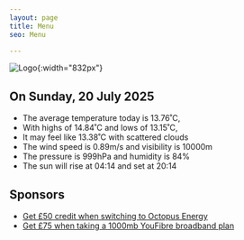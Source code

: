 ```yaml
---
layout: page
title: Menu
seo: Menu

---
```


![Logo](/images/logo.jpg){:width="832px"}

<!-- weather_marker starts -->
## On Sunday, 20 July 2025

- The average temperature today is 13.76˚C,
- With highs of 14.84˚C and lows of 13.15˚C,
- It may feel like 13.38˚C with scattered clouds
- The wind speed is 0.89m/s and visibility is 10000m
- The pressure is 999hPa and humidity is 84%
- The sun will rise at 04:14 and set at 20:14

<!-- weather_marker ends -->

## Sponsors

- [Get £50 credit when switching to Octopus Energy](https://bit.ly/3oD1nnS)
- [Get £75 when taking a 1000mb YouFibre broadband plan](https://aklam.io/91zWhU?)
